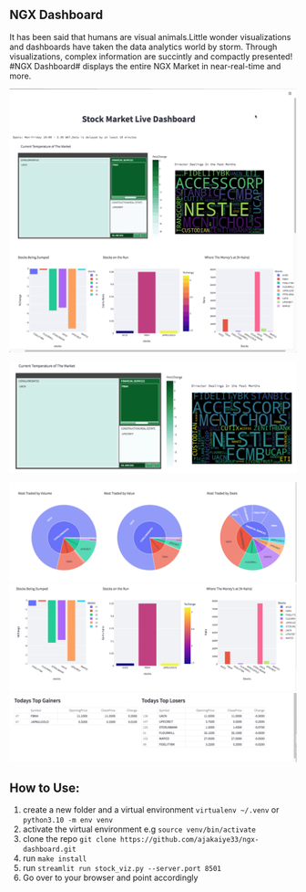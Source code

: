## NGX Dashboard

It has been said that humans are visual animals.Little wonder visualizations and dashboards 
have taken the data analytics world by storm. Through visualizations,
complex information are succintly and compactly presented!
#NGX Dashboard# displays the entire NGX Market in near-real-time and more.

![](https://github.com/ajakaiye33/ngx-dashboard/blob/master/image/ngx_dashboard.gif)

![](./image/temp.png)

![](./image/burst.png)
![](./image/bar.png)
![](./image/gainlose.png)


## How to Use:

1. create a new folder and a virtual environment `virtualenv ~/.venv` or `python3.10 -m env venv`
2. activate the virtual environment e.g `source venv/bin/activate`
3. clone the repo `git clone https://github.com/ajakaiye33/ngx-dashboard.git`
3. run `make install`
4. run `streamlit run stock_viz.py --server.port 8501`
5. Go over to your browser and point accordingly